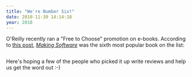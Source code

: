 ```yaml
---
title: "We're Number Six!"
date: 2010-11-30 14:14:18
year: 2010
---
```

O'Reilly recently ran a "Free to Choose" promotion on e-books. According to <a href="http://radar.oreilly.com/2010/11/free-to-choose-ebook-deal-reve.html">this post</a>, <a href="http://www.amazon.com/Making-Software-Really-Works-Believe/dp/0596808321"><em>Making Software</em></a> was the sixth most popular book on the list:

<a href="http://radar.oreilly.com/2010/11/29/112910-ebook-chart.png"><img src="http://radar.oreilly.com/2010/11/29/112910-ebook-chart.png" alt="" /></a>

Here's hoping a few of the people who picked it up write reviews and help us get the word out :-)
